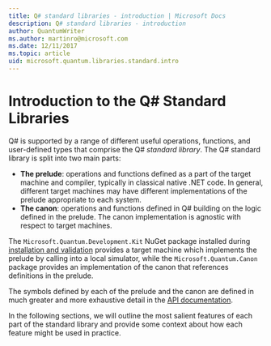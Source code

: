 ```yaml
---
title: Q# standard libraries - introduction | Microsoft Docs
description: Q# standard libraries - introduction
author: QuantumWriter
ms.author: martinro@microsoft.com
ms.date: 12/11/2017
ms.topic: article
uid: microsoft.quantum.libraries.standard.intro
---
```

# Introduction to the Q# Standard Libraries #

Q# is supported by a range of different useful operations, functions, and user-defined types that comprise the Q# *standard library*.
The Q# standard library is split into two main parts:

- **The prelude**: operations and functions defined as a part of the target machine and compiler, typically in classical native .NET code.
  In general, different target machines may have different implementations of the prelude appropriate to each system.
- **The canon**: operations and functions defined in Q# building on the logic defined in the prelude.
  The canon implementation is agnostic with respect to target machines.

The `Microsoft.Quantum.Development.Kit` NuGet package installed during [installation and validation](xref:microsoft.quantum.install) provides a target machine which implements the prelude by calling into a local simulator, while the `Microsoft.Quantum.Canon` package provides an implementation of the canon that references definitions in the prelude.

The symbols defined by each of the prelude and the canon are defined in much greater and more exhaustive detail in the [API documentation](xref:microsoft.quantum.standardlibsintro).

In the following sections, we will outline the most salient features of each part of the standard library and provide some context about how each feature might be used in practice.